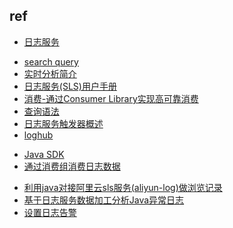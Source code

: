 


## ref
+ [日志服务](https://help.aliyun.com/document_detail/63459.html)
<!-- query -->
+ [search query](https://help.aliyun.com/document_detail/29060.html?spm=a2c4g.11186623.2.15.1a796f20ZBi4W6)
+ [实时分析简介](https://help.aliyun.com/document_detail/53608.html?spm=a2c4g.11186623.2.23.18253e00uXOGpc)
+ [日志服务(SLS)用户手册](https://promotion.aliyun.com/ntms/act/logdoclist.html?spm=5176.55536.1250727.1.9690121ekqhREz&aly_as=sArNaHyCc)
+ [消费-通过Consumer Library实现高可靠消费](https://help.aliyun.com/document_detail/43841.html?spm=a2c4g.11186623.2.7.428623ffE9g9k2#section-lfd-woz-kjz)
+ [查询语法](https://help.aliyun.com/document_detail/29060.html)
+ [日志服务触发器概述](https://www.alibabacloud.com/help/zh/doc-detail/84386.htm?spm=a2c63.p38356.b99.132.247c2136NrHK0r)
+ [loghub](https://www.alibabacloud.com/help/zh/doc-detail/29088.html?spm=a2c5t.10695662.1996646101.searchclickresult.5d4be0b1xj8RBV)
<!-- java sdk -->
+ [Java SDK](https://help.aliyun.com/document_detail/29068.html?spm=a2c4g.11186623.6.1324.795c693bdGtUwZ)
+ [通过消费组消费日志数据](https://help.aliyun.com/document_detail/28998.htm?spm=a2c4g.11186623.2.14.13fb1ff8qldNY0#t13164.html)

<!-- samples -->
+ [利用java对接阿里云sls服务(aliyun-log)做浏览记录](https://blog.csdn.net/weixin_41546244/article/details/111752362)
+ [基于日志服务数据加工分析Java异常日志](https://zhuanlan.zhihu.com/p/149222224)
+ [设置日志告警](https://help.aliyun.com/document_detail/161806.html?utm_content=g_1000230851&spm=5176.20966629.toubu.3.f2991ddcpxxvD1#title-jkv-fcm-44a)